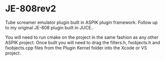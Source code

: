# JE-808rev2
Tube screamer emulator plugin built in ASPIK plugin framework. Follow up to my original JE-808 plugin built in JUCE..

You will need to run cmake on the project in the same fashion as any other ASPIK project. Once built you will need to drag the filters.h, fxobjects.h and fxobjects.cpp files
from the Plugin Kernel folder into the Xcode or VS project. 
